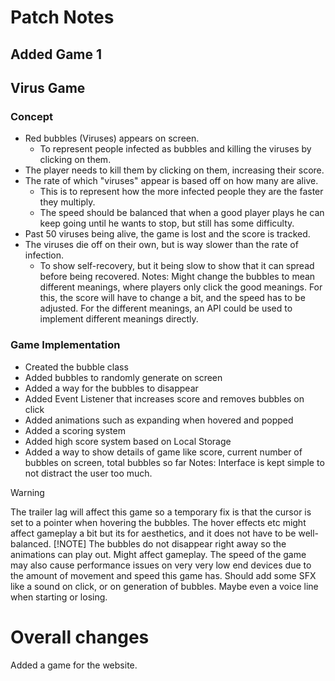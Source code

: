 # Patch Notes

## Added Game 1
## Virus Game
### Concept
- Red bubbles (Viruses) appears on screen. 
    - To represent people infected as bubbles and killing the viruses by clicking on them.
- The player needs to kill them by clicking on them, increasing their score.
- The rate of which "viruses" appear is based off on how many are alive.
    - This is to represent how the more infected people they are the faster they multiply.
    - The speed should be balanced that when a good player plays he can keep going until he wants to stop, but still has some difficulty.
- Past 50 viruses being alive, the game is lost and the score is tracked.
- The viruses die off on their own, but is way slower than the rate of infection.
    - To show self-recovery, but it being slow to show that it can spread before being recovered.
Notes:
Might change the bubbles to mean different meanings, where players only click the good meanings. For this, the score will have to change a bit, and the speed has to be adjusted. For the different meanings, an API could be used to implement different meanings directly.

### Game Implementation
- Created the bubble class
- Added bubbles to randomly generate on screen
- Added a way for the bubbles to disappear
- Added Event Listener that increases score and removes bubbles on click
- Added animations such as expanding when hovered and popped
- Added a scoring system
- Added high score system based on Local Storage
- Added a way to show details of game like score, current number of bubbles on screen, total bubbles so far
Notes:
Interface is kept simple to not distract the user too much. 
> [!WARNING]
> The trailer lag will affect this game so a temporary fix is that the cursor is set to a pointer when hovering the bubbles.
The hover effects etc might affect gameplay a bit but its for aesthetics, and it does not have to be well-balanced.
> [!NOTE]
> The bubbles do not disappear right away so the animations can play out. Might affect gameplay. The speed of the game may also cause performance issues on very very low end devices due to the amount of movement and speed this game has.
Should add some SFX like a sound on click, or on generation of bubbles. Maybe even a voice line when starting or losing.

# Overall changes
Added a game for the website.